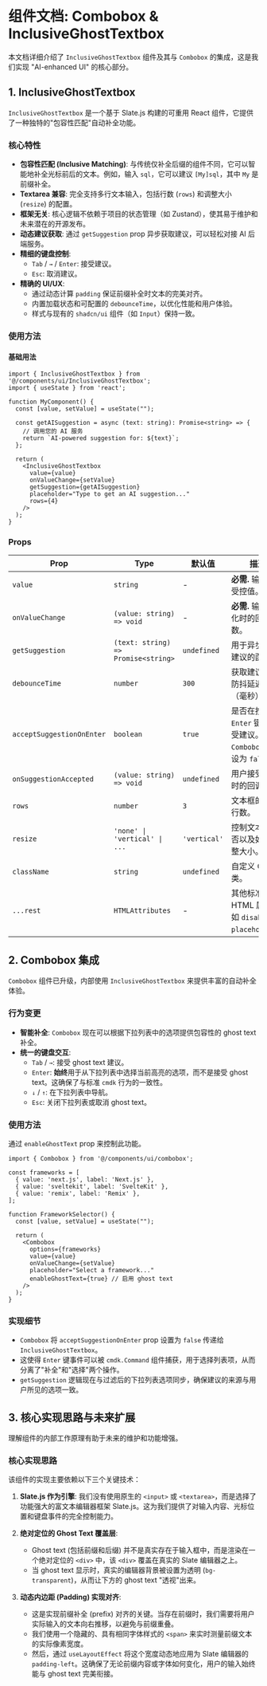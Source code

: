 # 组件文档: Combobox & InclusiveGhostTextbox

本文档详细介绍了 `InclusiveGhostTextbox` 组件及其与 `Combobox` 的集成，这是我们实现 "AI-enhanced UI" 的核心部分。

## 1. InclusiveGhostTextbox

`InclusiveGhostTextbox` 是一个基于 Slate.js 构建的可重用 React 组件，它提供了一种独特的"包容性匹配"自动补全功能。

### 核心特性

-   **包容性匹配 (Inclusive Matching)**: 与传统仅补全后缀的组件不同，它可以智能地补全光标前后的文本。例如，输入 `sql`，它可以建议 `[My]sql`，其中 `My` 是前缀补全。
-   **Textarea 兼容**: 完全支持多行文本输入，包括行数 (`rows`) 和调整大小 (`resize`) 的配置。
-   **框架无关**: 核心逻辑不依赖于项目的状态管理（如 Zustand），使其易于维护和未来潜在的开源发布。
-   **动态建议获取**: 通过 `getSuggestion` prop 异步获取建议，可以轻松对接 AI 后端服务。
-   **精细的键盘控制**:
    -   `Tab` / `→` / `Enter`: 接受建议。
    -   `Esc`: 取消建议。
-   **精确的 UI/UX**:
    -   通过动态计算 `padding` 保证前缀补全时文本的完美对齐。
    -   内置加载状态和可配置的 `debounceTime`，以优化性能和用户体验。
    -   样式与现有的 `shadcn/ui` 组件（如 `Input`）保持一致。

### 使用方法

#### 基础用法

```tsx
import { InclusiveGhostTextbox } from '@/components/ui/InclusiveGhostTextbox';
import { useState } from 'react';

function MyComponent() {
  const [value, setValue] = useState("");

  const getAISuggestion = async (text: string): Promise<string> => {
    // 调用您的 AI 服务
    return `AI-powered suggestion for: ${text}`;
  };

  return (
    <InclusiveGhostTextbox
      value={value}
      onValueChange={setValue}
      getSuggestion={getAISuggestion}
      placeholder="Type to get an AI suggestion..."
      rows={4}
    />
  );
}
```

### Props

| Prop                      | Type                                    | 默认值          | 描述                                                               |
| ------------------------- | --------------------------------------- | --------------- | ------------------------------------------------------------------ |
| `value`                   | `string`                                | -               | **必需.** 输入框的受控值。                                         |
| `onValueChange`           | `(value: string) => void`               | -               | **必需.** 输入值变化时的回调函数。                                 |
| `getSuggestion`           | `(text: string) => Promise<string>`     | `undefined`     | 用于异步获取建议的函数。                                           |
| `debounceTime`            | `number`                                | `300`           | 获取建议前的防抖延迟时间（毫秒）。                                 |
| `acceptSuggestionOnEnter` | `boolean`                               | `true`          | 是否在按下 `Enter` 键时接受建议。在 `Combobox` 中应设为 `false`。 |
| `onSuggestionAccepted`    | `(value: string) => void`               | `undefined`     | 用户接受建议时的回调。                                             |
| `rows`                    | `number`                                | `3`             | 文本框的初始行数。                                                 |
| `resize`                  | `'none' \| 'vertical' \| ...`           | `'vertical'`    | 控制文本框是否以及如何调整大小。                                   |
| `className`               | `string`                                | `undefined`     | 自定义 CSS 类。                                                    |
| `...rest`                 | `HTMLAttributes`                        | -               | 其他标准 HTML 属性，如 `disabled`, `placeholder`。                 |

## 2. Combobox 集成

`Combobox` 组件已升级，内部使用 `InclusiveGhostTextbox` 来提供丰富的自动补全体验。

### 行为变更

-   **智能补全**: `Combobox` 现在可以根据下拉列表中的选项提供包容性的 ghost text 补全。
-   **统一的键盘交互**:
    -   `Tab` / `→`: 接受 ghost text 建议。
    -   `Enter`: **始终**用于从下拉列表中选择当前高亮的选项，而不是接受 ghost text。这确保了与标准 `cmdk` 行为的一致性。
    -   `↓` / `↑`: 在下拉列表中导航。
    -   `Esc`: 关闭下拉列表或取消 ghost text。

### 使用方法

通过 `enableGhostText` prop 来控制此功能。

```tsx
import { Combobox } from '@/components/ui/combobox';

const frameworks = [
  { value: 'next.js', label: 'Next.js' },
  { value: 'sveltekit', label: 'SvelteKit' },
  { value: 'remix', label: 'Remix' },
];

function FrameworkSelector() {
  const [value, setValue] = useState("");

  return (
    <Combobox
      options={frameworks}
      value={value}
      onValueChange={setValue}
      placeholder="Select a framework..."
      enableGhostText={true} // 启用 ghost text
    />
  );
}
```

### 实现细节

-   `Combobox` 将 `acceptSuggestionOnEnter` prop 设置为 `false` 传递给 `InclusiveGhostTextbox`。
-   这使得 `Enter` 键事件可以被 `cmdk.Command` 组件捕获，用于选择列表项，从而分离了"补全"和"选择"两个操作。
-   `getSuggestion` 逻辑现在与过滤后的下拉列表选项同步，确保建议的来源与用户所见的选项一致。

## 3. 核心实现思路与未来扩展

理解组件的内部工作原理有助于未来的维护和功能增强。

### 核心实现思路

该组件的实现主要依赖以下三个关键技术：

1.  **Slate.js 作为引擎**: 我们没有使用原生的 `<input>` 或 `<textarea>`，而是选择了功能强大的富文本编辑器框架 Slate.js。这为我们提供了对输入内容、光标位置和键盘事件的完全控制能力。

2.  **绝对定位的 Ghost Text 覆盖层**:
    -   Ghost text (包括前缀和后缀) 并不是真实存在于输入框中，而是渲染在一个绝对定位的 `<div>` 中，该 `<div>` 覆盖在真实的 Slate 编辑器之上。
    -   当 ghost text 显示时，真实的编辑器背景被设置为透明 (`bg-transparent`)，从而让下方的 ghost text "透视"出来。

3.  **动态内边距 (Padding) 实现对齐**:
    -   这是实现前缀补全 (prefix) 对齐的关键。当存在前缀时，我们需要将用户实际输入的文本向右推移，以避免与前缀重叠。
    -   我们使用一个隐藏的、具有相同字体样式的 `<span>` 来实时测量前缀文本的实际像素宽度。
    -   然后，通过 `useLayoutEffect` 将这个宽度动态地应用为 Slate 编辑器的 `padding-left`。这确保了无论前缀内容或字体如何变化，用户的输入始终能与 ghost text 完美衔接。
